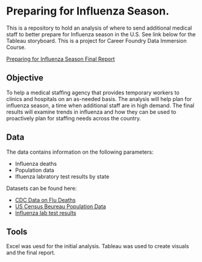 # Preparing for Influenza Season. 
This is a repository to hold an analysis of where to send additional medical staff to better prepare for Influenza season in the U.S. See link below for the Tableau storyboard. This is a project for Career Foundry Data Immersion Course. 

[Preparing for Influenza Season Final Report](https://public.tableau.com/app/profile/dave.bennett/viz/PreparingforInfluenzaSeason_16541099303340/FluSeason2018#2)


## Objective
To help a medical staffing agency that provides temporary workers to clinics and hospitals on an as-needed basis. The analysis will help plan for influenza season, a time when additional staff are in high demand. The final results will examine trends in influenza and how they can be used to proactively plan for staffing needs across the country.


## Data
The data contains information on the following parameters: 
- Influenza deaths
- Population data  
- Ifluenza labratory test results by state

Datasets can be found here: 
- [CDC Data on Flu Deaths](https://view.officeapps.live.com/op/view.aspx?src=https%3A%2F%2Fcoach-courses-us.s3.amazonaws.com%2Fpublic%2Fcourses%2Fda_program%2FCDC_Influenza_Deaths_edited.xlsx&wdOrigin=BROWSELINK)
- [US Census Beureau Population Data](https://coach-courses-us.s3.amazonaws.com/public/courses/data-immersion/A1-A2_Influenza_Project/Census_Population_transformed_202101.csv)
- [Influenza lab test results](https://gis.cdc.gov/grasp/fluview/fluportaldashboard.html)


## Tools
Excel was uesd for the initial analysis. 
Tableau was used to create visuals and the final report. 

